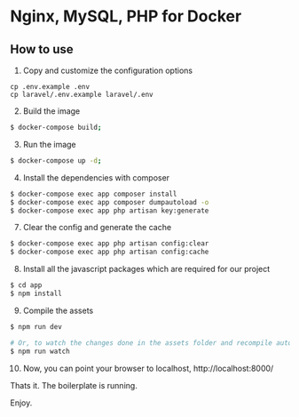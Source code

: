 # Nginx, MySQL, PHP for Docker

## How to use

1. Copy and customize the configuration options

```
cp .env.example .env
cp laravel/.env.example laravel/.env
```

2. Build the image

```bash
$ docker-compose build;
```

3. Run the image

```bash
$ docker-compose up -d;
```

4. Install the dependencies with composer

```bash
$ docker-compose exec app composer install
$ docker-compose exec app composer dumpautoload -o
$ docker-compose exec app php artisan key:generate
```

7. Clear the config and generate the cache

```bash
$ docker-compose exec app php artisan config:clear
$ docker-compose exec app php artisan config:cache
```

8. Install all the javascript packages which are required for our project

```bash
$ cd app
$ npm install
```

9. Compile the assets

```bash
$ npm run dev

# Or, to watch the changes done in the assets folder and recompile automatically
$ npm run watch
```

10. Now, you can point your browser to localhost, http://localhost:8000/

Thats it. The boilerplate is running.

Enjoy.
